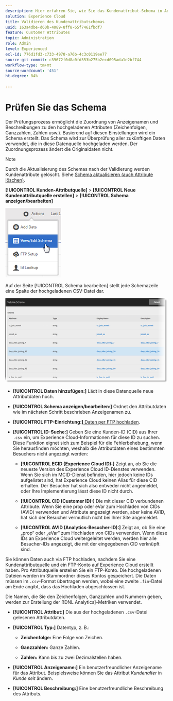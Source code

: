 ```yaml
---
description: Hier erfahren Sie, wie Sie das Kundenattribut-Schema in Adobe Experience Cloud validieren.
solution: Experience Cloud
title: Validieren des Kundenattributschemas
uuid: 163a4dbe-d60b-4089-8ff8-65f7461fbdf7
feature: Customer Attributes
topic: Administration
role: Admin
level: Experienced
exl-id: 776d1fd3-c733-4970-a76b-4c3c0119ee77
source-git-commit: c39672f0d8a0fd353b275b2ecd095ada1e2bf744
workflow-type: tm+mt
source-wordcount: '451'
ht-degree: 84%

---
```


# Prüfen Sie das Schema

Der Prüfungsprozess ermöglicht die Zuordnung von Anzeigenamen und Beschreibungen zu den hochgeladenen Attributen (Zeichenfolgen, Ganzzahlen, Zahlen usw.). Basierend auf diesen Einstellungen wird ein Schema erstellt. Das Schema wird zur Überprüfung aller zukünftigen Daten verwendet, die in diese Datenquelle hochgeladen werden. Der Zuordnungsprozess ändert die Originaldaten nicht.

>[!NOTE]
>
>Durch die Aktualisierung des Schemas nach der Validierung werden Kundenattribute gelöscht. Siehe [Schema aktualisieren (auch Attribute löschen)](t-crs-usecase.md).

**[!UICONTROL Kunden-Attributquelle]** > **[!UICONTROL Neue Kundenattributquelle erstellen]** > **[!UICONTROL Schema anzeigen/bearbeiten]**

![Schema bearbeiten](assets/view_edit_schema.png)

Auf der Seite [!UICONTROL Schema bearbeiten] stellt jede Schemazeile eine Spalte der hochgeladenen CSV-Datei dar.

![Validieren der Schemaseite in Experience Cloud](assets/06_crs_usecase.png)

* **[!UICONTROL Daten hinzufügen:]** Lädt in diese Datenquelle neue Attributdaten hoch.

* **[!UICONTROL Schema anzeigen/bearbeiten:]** Ordnet den Attributdaten wie im nächsten Schritt beschrieben Anzeigenamen zu.

* **[!UICONTROL FTP-Einrichtung:]**&#x200B;[ Daten per FTP hochladen](t-upload-attributes-ftp.md).

* **[!UICONTROL ID-Suche:]** Geben Sie eine Kunden-ID (CID) aus Ihrer `.csv` ein, um Experience Cloud-Informationen für diese ID zu suchen. Diese Funktion eignet sich zum Beispiel für die Fehlerbehebung, wenn Sie herausfinden möchten, weshalb die Attributdaten eines bestimmten Besuchers nicht angezeigt werden:

   * **[!UICONTROL ECID (Experience Cloud ID):]** Zeigt an, ob Sie die neueste Version des Experience Cloud ID-Dienstes verwenden. Wenn Sie sich im MCID-Dienst befinden, hier jedoch keine IDs aufgelistet sind, hat Experience Cloud keinen Alias für diese CID erhalten. Der Besucher hat sich also entweder nicht angemeldet, oder Ihre Implementierung lässt diese ID nicht durch.

   * **[!UICONTROL CID (Customer ID):]** Die mit dieser CID verbundenen Attribute. Wenn Sie eine prop oder eVar zum Hochladen von CIDs (AVID) verwenden und Attribute angezeigt werden, aber keine AVID, hat sich der Besucher vermutlich nicht bei Ihrer Site angemeldet.

   * **[!UICONTROL AVID (Analytics-Besucher-ID):]** Zeigt an, ob Sie eine „prop“ oder „eVar“ zum Hochladen von CIDs verwenden. Wenn diese IDs an Experience Cloud weitergeleitet werden, werden hier alle Besucher-IDs angezeigt, die mit der eingegebenen CID verknüpft sind.

Sie können Daten auch via FTP hochladen, nachdem Sie eine Kundenattributquelle und ein FTP-Konto auf Experience Cloud erstellt haben. Pro Attributquelle erstellen Sie ein FTP-Konto. Die hochgeladenen Dateien werden im Stammordner dieses Kontos gespeichert. Die Daten müssen im `.csv`-Format übertragen werden, wobei eine zweite `.fin`-Datei am Ende angibt, dass das Hochladen abgeschlossen ist.

Die Namen, die Sie den Zeichenfolgen, Ganzzahlen und Nummern geben, werden zur Erstellung der [!DNL Analytics]-Metriken verwendet.

* **[!UICONTROL Attribut:]** Die aus der hochgeladenen `.csv`-Datei gelesenen Attributdaten.

* **[!UICONTROL Typ:]** Datentyp, z. B.:

   * **Zeichenfolge:** Eine Folge von Zeichen.

   * **Ganzzahlen:** Ganze Zahlen.

   * **Zahlen:** Kann bis zu zwei Dezimalstellen haben.

* **[!UICONTROL Anzeigename:]** Ein benutzerfreundlicher Anzeigename für das Attribut. Beispielsweise können Sie das Attribut *Kundenalter* in *Kunde seit* ändern.

* **[!UICONTROL Beschreibung:]** Eine benutzerfreundliche Beschreibung des Attributs.
